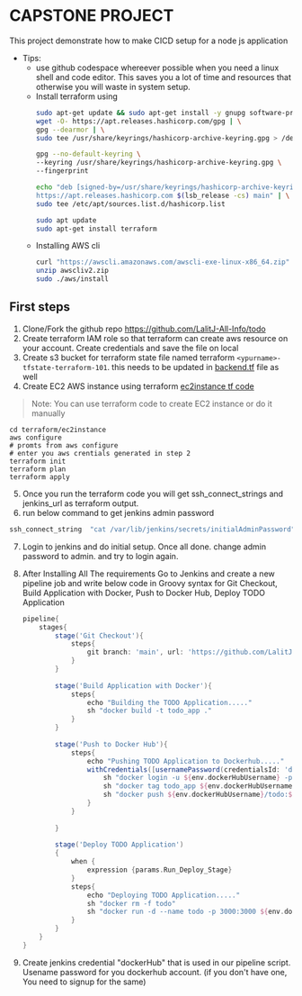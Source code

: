 # CAPSTONE PROJECT
This project demonstrate how to make CICD setup for a node js application

* Tips:
    * use github codespace whereever possible when you need a linux shell and code editor. This saves you a lot of time and resources that otherwise you will waste in system setup.
    * Install terraform using 
        ```bash
        sudo apt-get update && sudo apt-get install -y gnupg software-properties-common
        wget -O- https://apt.releases.hashicorp.com/gpg | \
        gpg --dearmor | \
        sudo tee /usr/share/keyrings/hashicorp-archive-keyring.gpg > /dev/null

        gpg --no-default-keyring \
        --keyring /usr/share/keyrings/hashicorp-archive-keyring.gpg \
        --fingerprint

        echo "deb [signed-by=/usr/share/keyrings/hashicorp-archive-keyring.gpg] \
        https://apt.releases.hashicorp.com $(lsb_release -cs) main" | \
        sudo tee /etc/apt/sources.list.d/hashicorp.list

        sudo apt update
        sudo apt-get install terraform
        ```
    * Installing AWS cli
        ```bash
        curl "https://awscli.amazonaws.com/awscli-exe-linux-x86_64.zip" -o "awscliv2.zip"
        unzip awscliv2.zip
        sudo ./aws/install
        ```
## First steps 
1. Clone/Fork the github repo https://github.com/LalitJ-All-Info/todo
2. Create terraform IAM role so that terraform can create aws resource on your account. Create credentials and save the file on local
3. Create s3 bucket for terraform state file named terraform `<ypurname>-tfstate-terraform-101`. this needs to be updated in [backend.tf](./terraform/ec2instance/backend.tf) file as well
4. Create EC2 AWS instance using terraform [ec2instance tf code](./terraform/ec2instance)
> Note: You can use terraform code to create EC2 instance or do it manually
```
cd terraform/ec2instance
aws configure
# promts from aws configure 
# enter you aws crentials generated in step 2
terraform init
terraform plan
terraform apply
```

5. Once you run the terraform code you will get ssh_connect_strings and jenkins_url as terraform output.
6. run below command to get jenkins admin password
 ```bash
 ssh_connect_string  "cat /var/lib/jenkins/secrets/initialAdminPassword"
 ```
7. Login to jenkins and do initial setup. Once all done. change admin password to admin. and try to login again.
8. After Installing All The requirements Go to Jenkins and create a new pipeline job and write below code in Groovy syntax for Git Checkout, Build Application with Docker, Push to Docker Hub, Deploy TODO Application

    ```groovy
    pipeline{
        stages{
            stage('Git Checkout'){
                steps{
                    git branch: 'main', url: 'https://github.com/LalitJ-All-Info/todo.git'
                }
            }
            
            stage('Build Application with Docker'){
                steps{
                    echo "Building the TODO Application....."
                    sh "docker build -t todo_app ."
                }
            }
            
            stage('Push to Docker Hub'){
                steps{
                    echo "Pushing TODO Application to Dockerhub....."
                    withCredentials([usernamePassword(credentialsId: 'dockerHub', passwordVariable: 'dockerHubPassword', usernameVariable: 'dockerHubUsername')]) {
                        sh "docker login -u ${env.dockerHubUsername} -p ${env.dockerHubPassword}"
                        sh "docker tag todo_app ${env.dockerHubUsername}/todo:${BUILD_TAG}"
                        sh "docker push ${env.dockerHubUsername}/todo:${BUILD_TAG}"
                    }
                }
                
            }
            
            stage('Deploy TODO Application')
            {
                when {
                    expression {params.Run_Deploy_Stage}
                }
                steps{
                    echo "Deploying TODO Application....."
                    sh "docker rm -f todo"
                    sh "docker run -d --name todo -p 3000:3000 ${env.dockerHubUsername}/todo:${BUILD_TAG}"
                }
            }
        }
    }

    ```

9. Create jenkins credential "dockerHub" that is used in our pipeline script. Usename password for you dockerhub account. (if you don't have one, You need to signup for the same)
